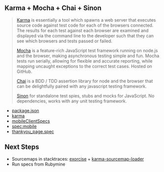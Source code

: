 Karma + Mocha + Chai + Sinon
----------------------------
> [Karma](http://karma-runner.github.io/0.12/index.html) is essentially a tool which spawns a web server that executes source code against test code for each of the browsers connected. The results for each test against each browser are examined and displayed via the command line to the developer such that they can see which browsers and tests passed or failed.
>
> [Mocha](http://visionmedia.github.io/mocha/) is a feature-rich JavaScript test framework running on node.js and the browser, making asynchronous testing simple and fun. Mocha tests run serially, allowing for flexible and accurate reporting, while mapping uncaught exceptions to the correct test cases. Hosted on GitHub.
>
> [Chai](http://chaijs.com/) is a BDD / TDD assertion library for node and the browser that can be delightfully paired with any javascript testing framework.
>
> [Sinon](http://sinonjs.org/) for standalone test spies, stubs and mocks for JavaScript.
No dependencies, works with any unit testing framework.

* [package.json](https://github.com/goodeggs/garbanzo/blob/master/package.json#L146-L153)
* [karma](https://github.com/goodeggs/garbanzo/blob/1130fa0a161b0d145e544cce21514a059b773618/Gruntfile.coffee#L507-L525)  
* [mobileClientSpecs](https://github.com/goodeggs/garbanzo/blob/1130fa0a161b0d145e544cce21514a059b773618/Gruntfile.coffee#L200-L204)
* [spec:mobile](https://github.com/goodeggs/garbanzo/blob/master/app/lib/tasks/grunt/specs.coffee#L62)
* [thankyou_page.spec](https://github.com/goodeggs/garbanzo/blob/master/src/mobile/spec/client/checkout/pages/thankyou_page.spec.coffee)  


Next Steps
----------

* Sourcemaps in stacktraces: [exorcise](https://github.com/mikefrey/grunt-exorcise) + [karma-sourcemap-loader](https://github.com/demerzel3/karma-sourcemap-loader)
* Run specs from Rubymine
